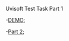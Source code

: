 Uvisoft Test Task Part 1

-[DEMO](https://campari229.github.io/Uvisoft-tt-part1/);

-[Part 2](https://github.com/campari229/Uvisoft-tt-part2);

